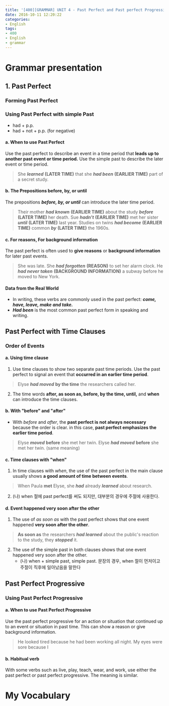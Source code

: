 ```yaml
---
title: '[400][GRAMMAR] UNIT 4 - Past Perfect and Past perfect Progressive'
date: 2016-10-11 12:20:22
categories: 
- English
tags:
- 400
- English
- grammar
---
```


# Grammar presentation

## 1. Past Perfect

### Forming Past Perfect

### Using Past Perfect with simple Past
* had + p.p.
* had + not + p.p. (for negative)

#### a. When to use Past Perfect
Use the past perfect to describe an event in a time period that **leads up to another past event or time period.** Use the simple past to describe the later event or time period.
> She ***learned*** **(LATER TIME)** that she ***had been*** **(EARLIER TIME)** part of a secret study.

#### b. The Prepositions before, by, or until
The prepositions ***before, by, or until*** can introduce the later time period.
> Their mother ***had known*** **(EARLIER TIME)** about the study ***before*** **(LATER TIME)** her death.
> Sue ***hadn't*** **(EARLIER TIME)** met her sister ***until*** **(LATER TIME)** last year.
> Studies on twins ***had become*** **(EARLIER TIME)** common ***by*** **(LATER TIME)** the 1960s.

#### c. For reasons, For background information
The past perfect is often used to **give reasons** or **background information** for later past events.
> She was late. She ***had forgotten*** **(REASON)** to set her alarm clock.
> He ***had never taken*** **(BACKGROUND INFORMATION)** a subway before he moved to New York.

#### Data from the Real World
* In writing, these verbs are commonly used in the past perfect: ***come, have, leave, make and take.***
* ***Had been*** is the most common past perfect form in speaking and writing. 

## Past Perfect with Time Clauses

### Order of Events

#### a. Using time clause
1. Use time clauses to show two separate past time periods. Use the past perfect to signal an event that **occurred in an earlier time period**.
> Elyse ***had moved*** **by the time** the researchers called her.
2. The time words **after, as soon as, before, by the time, until,** and **when** can introduce the time clauses.
 
#### b. With "before" and "after"
* With *before* and *after*, the **past perfect is not always necessary** because the order is clear. in this case, **past perfect emphasizes the earlier time period**.
> Elyse ***moved*** **before** she met her twin.
> Elyse ***had moved*** **before** she met her twin. (same meaning)

#### c. Time clauses with "when"
1. In time clauses with *when*, the use of the past perfect in the main clause usually shows **a good amount of time between events**. 
> When Paula **met** Elyse, she ***had*** already ***learned*** about research.
2. (나) when 절에 past perfect를 써도 되지만, 대부분의 경우에 주절에 사용한다.

#### d. Event happened very soon after the other
1. The use of *as soon as* with the past perfect shows that one event happened **very soon after the other**.
> **As soon as** the researchers ***had learned*** about the public's reaction to the study, they ***stopped*** it.  
2. The use of the simple past in both clauses shows that one event happened very soon after the other.
    * (나) when + simple past, simple past. 문장의 경우, when 절이 먼저이고 주절이 직후에 일아났음을 말한다 

## Past Perfect Progressive

### Using Past Perfect Progressive

#### a. When to use Past Perfect Progressive
Use the past perfect progressive for an action or situation that continued up to an event or situation in past time. This can show a reason or give background information. 
> He looked tired because he had been working all night.
> My eyes were sore because I 

#### b. Habitual verb
With some verbs such as live, play, teach, wear, and work, use either the past perfect or past perfect progressive. The meaning is similar.
>

# My Vocabulary
